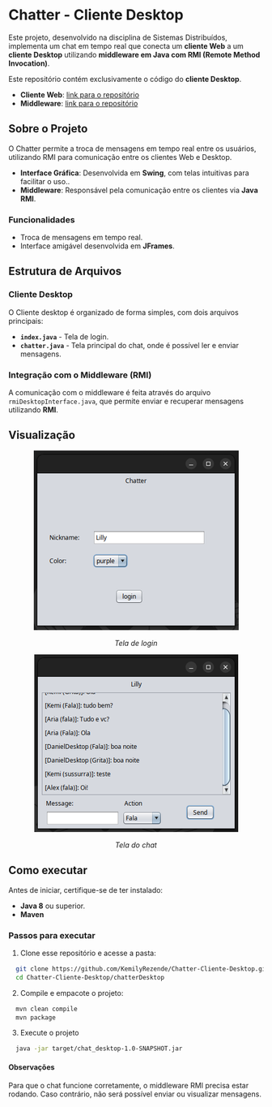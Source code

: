 # Chatter - Cliente Desktop

Este projeto, desenvolvido na disciplina de Sistemas Distribuídos, implementa um chat em tempo real que conecta um **cliente Web** a um **cliente Desktop** utilizando **middleware em Java com RMI (Remote Method Invocation)**.

Este repositório contém exclusivamente o código do **cliente Desktop**.

  - **Cliente Web**: [link para o repositório](https://github.com/KemilyRezende/Chatter)
  - **Middleware**: [link para o repositório](https://github.com/KemilyRezende/Chatter-Middleware)

## Sobre o Projeto

O Chatter permite a troca de mensagens em tempo real entre os usuários, utilizando RMI para comunicação entre os clientes Web e Desktop.
  - **Interface Gráfica**: Desenvolvida em **Swing**, com telas intuitivas para facilitar o uso..
  - **Middleware**: Responsável pela comunicação entre os clientes via **Java RMI**.

### Funcionalidades

- Troca de mensagens em tempo real.
- Interface amigável desenvolvida em **JFrames**.

## Estrutura de Arquivos

### Cliente Desktop

O Cliente desktop é organizado de forma simples, com dois arquivos principais: 

  - **`index.java`** - Tela de login.
  - **`chatter.java`** - Tela principal do chat, onde é possível ler e enviar mensagens.

### Integração com o Middleware (RMI)

A comunicação com o middleware é feita através do arquivo `rmiDesktopInterface.java`, que permite enviar e recuperar mensagens utilizando **RMI**.

## Visualização


<p align="center">
  <img src="https://github.com/KemilyRezende/Chatter-Cliente-Desktop/blob/main/telas/login.png" alt="Tela de login">
</p>
<p align="center"><em>Tela de login</em></p>

<p align="center">
  <img src="https://github.com/KemilyRezende/Chatter-Cliente-Desktop/blob/main/telas/chat.png" alt="Tela do chat">
</p>
<p align="center"><em>Tela do chat</em></p>


## Como executar

Antes de iniciar, certifique-se de ter instalado:
  - **Java 8** ou superior.
  - **Maven**

### Passos para executar


1. Clone esse repositório e acesse a pasta:
  ```bash
    git clone https://github.com/KemilyRezende/Chatter-Cliente-Desktop.git
    cd Chatter-Cliente-Desktop/chatterDesktop
  ```

2. Compile e empacote o projeto:
  ```bash
    mvn clean compile
    mvn package
  ```

3. Execute o projeto
  ```bash
    java -jar target/chat_desktop-1.0-SNAPSHOT.jar 
  ```

#### Observações

Para que o chat funcione corretamente, o middleware RMI precisa estar rodando. Caso contrário, não será possível enviar ou visualizar mensagens.


